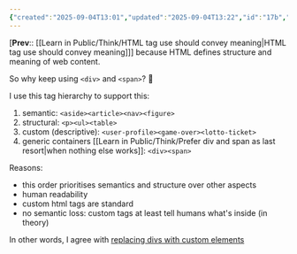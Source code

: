 ```yaml
---
{"created":"2025-09-04T13:01","updated":"2025-09-04T13:22","id":"17b","dg-permalink":"17b-html-hierarchy","dg-publish":true,"dg-path":"Think/HTML tag hierarchy.md","permalink":"/17b-html-hierarchy/","dgPassFrontmatter":true,"noteIcon":"1"}
---
```


[**Prev**:: [[Learn in Public/Think/HTML tag use should convey meaning\|HTML tag use should convey meaning]]] because HTML defines structure and meaning of web content.

So why keep using `<div>` and `<span>`? 🤔

I use this tag hierarchy to support this: 
1. semantic: `<aside><article><nav><figure>`
2. structural: `<p><ul><table>`
3. custom (descriptive): `<user-profile><game-over><lotto-ticket>`
4. generic containers [[Learn in Public/Think/Prefer div and span as last resort\|when nothing else works]]: `<div><span>`

Reasons: 
- this order prioritises semantics and structure over other aspects
- human readability 
- custom html tags are standard
- no semantic loss: custom tags at least tell humans what's inside (in theory)

In other words, I agree with [replacing divs with custom elements](https://matthewjamestaylor.com/div-custom-elements)  